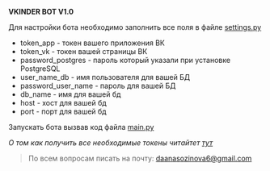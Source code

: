 **VKINDER BOT V1.0**

Для настройки бота необходимо заполнить все поля в файле 
[settings.py](settings.py)
* token_app - токен вашего приложения ВК
* token_vk - токен вашей страницы ВК
* password_postgres - пароль который указали при установке PostgreSQL
* user_name_db - имя пользователя для вашей БД
* password_user_name - пароль для вашей БД
* db_name - имя для вашей бд
* host - хост для вашей бд
* port - порт для вашей бд

Запускать бота вызвав код файла [main.py](main.py)

*О том как получить все необходимые токены читайтет [тут](https://dev.vk.com/api/access-token/getting-started://dvmn.org/encyclopedia/qna/63/kak-poluchit-token-polzovatelja-dlja-vkontakte/)*
>По всем вопросам писать на почту: [daanasozinova6@gmail.com](daanasozinova6@gmail.com)
